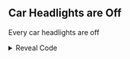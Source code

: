 ## Car Headlights are Off

Every car headlights are off

<details>
<summary>Reveal Code</summary>

```powerpc
043D3864 38000001
```
</details>